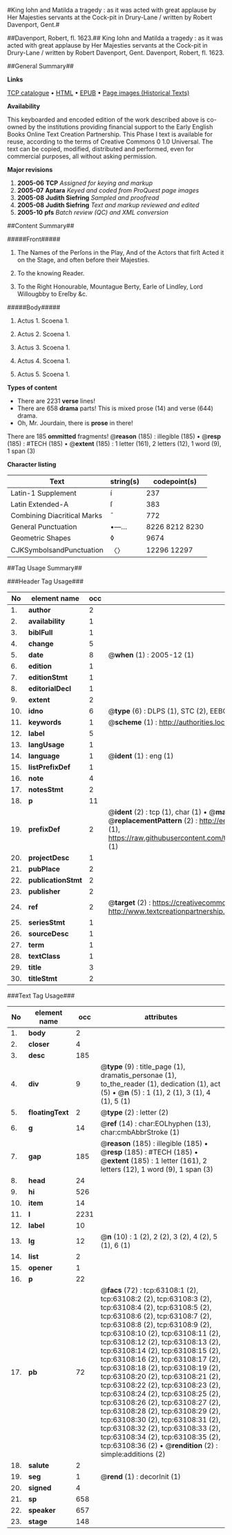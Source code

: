 #King Iohn and Matilda a tragedy : as it was acted with great applause by Her Majesties servants at the Cock-pit in Drury-Lane / written by Robert Davenport, Gent.#

##Davenport, Robert, fl. 1623.##
King Iohn and Matilda a tragedy : as it was acted with great applause by Her Majesties servants at the Cock-pit in Drury-Lane / written by Robert Davenport, Gent.
Davenport, Robert, fl. 1623.

##General Summary##

**Links**

[TCP catalogue](http://www.ota.ox.ac.uk/tcp/)  • 
[HTML](http://tei.it.ox.ac.uk/tcp/Texts-HTML/free/A37/A37212.html)  • 
[EPUB](http://tei.it.ox.ac.uk/tcp/Texts-EPUB/free/A37/A37212.epub) • 
[Page images (Historical Texts)](https://data.historicaltexts.jisc.ac.uk/view?pubId=eebo-12547435e&pageId=eebo-12547435e-63108-1)

**Availability**

This keyboarded and encoded edition of the
	       work described above is co-owned by the institutions
	       providing financial support to the Early English Books
	       Online Text Creation Partnership. This Phase I text is
	       available for reuse, according to the terms of Creative
	       Commons 0 1.0 Universal. The text can be copied,
	       modified, distributed and performed, even for
	       commercial purposes, all without asking permission.

**Major revisions**

1. __2005-06__ __TCP__ *Assigned for keying and markup*
1. __2005-07__ __Aptara__ *Keyed and coded from ProQuest page images*
1. __2005-08__ __Judith Siefring__ *Sampled and proofread*
1. __2005-08__ __Judith Siefring__ *Text and markup reviewed and edited*
1. __2005-10__ __pfs__ *Batch review (QC) and XML conversion*

##Content Summary##

#####Front#####

1. The Names of the Perſons in the Play,
And of the Actors that firſt Acted it on the
Stage, and often before their Majesties.

1. To the knowing Reader.

1. To the Right Honourable, Mountague
Berty, Earle of Lindſey, Lord
Willougbby to Ereſby &c.

#####Body#####

1. Actus 1. Scoena 1.

1. Actus 2. Scoena 1.

1. Actus 3. Scoena 1.

1. Actus 4. Scoena 1.

1. Actus 5. Scoena 1.

**Types of content**

  * There are 2231 **verse** lines!
  * There are 658 **drama** parts! This is mixed prose (14) and verse (644) drama.
  * Oh, Mr. Jourdain, there is **prose** in there!

There are 185 **ommitted** fragments! 
 @__reason__ (185) : illegible (185)  •  @__resp__ (185) : #TECH (185)  •  @__extent__ (185) : 1 letter (161), 2 letters (12), 1 word (9), 1 span (3)

**Character listing**


|Text|string(s)|codepoint(s)|
|---|---|---|
|Latin-1 Supplement|í|237|
|Latin Extended-A|ſ|383|
|Combining             Diacritical Marks|̄|772|
|General Punctuation|•—…|8226 8212 8230|
|Geometric Shapes|◊|9674|
|CJKSymbolsandPunctuation|〈〉|12296 12297|

##Tag Usage Summary##

###Header Tag Usage###

|No|element name|occ|attributes|
|---|---|---|---|
|1.|__author__|2||
|2.|__availability__|1||
|3.|__biblFull__|1||
|4.|__change__|5||
|5.|__date__|8| @__when__ (1) : 2005-12 (1)|
|6.|__edition__|1||
|7.|__editionStmt__|1||
|8.|__editorialDecl__|1||
|9.|__extent__|2||
|10.|__idno__|6| @__type__ (6) : DLPS (1), STC (2), EEBO-CITATION (1), OCLC (1), VID (1)|
|11.|__keywords__|1| @__scheme__ (1) : http://authorities.loc.gov/ (1)|
|12.|__label__|5||
|13.|__langUsage__|1||
|14.|__language__|1| @__ident__ (1) : eng (1)|
|15.|__listPrefixDef__|1||
|16.|__note__|4||
|17.|__notesStmt__|2||
|18.|__p__|11||
|19.|__prefixDef__|2| @__ident__ (2) : tcp (1), char (1)  •  @__matchPattern__ (2) : ([0-9\-]+):([0-9IVX]+) (1), (.+) (1)  •  @__replacementPattern__ (2) : http://eebo.chadwyck.com/downloadtiff?vid=$1&page=$2 (1), https://raw.githubusercontent.com/textcreationpartnership/Texts/master/tcpchars.xml#$1 (1)|
|20.|__projectDesc__|1||
|21.|__pubPlace__|2||
|22.|__publicationStmt__|2||
|23.|__publisher__|2||
|24.|__ref__|2| @__target__ (2) : https://creativecommons.org/publicdomain/zero/1.0/ (1), http://www.textcreationpartnership.org/docs/. (1)|
|25.|__seriesStmt__|1||
|26.|__sourceDesc__|1||
|27.|__term__|1||
|28.|__textClass__|1||
|29.|__title__|3||
|30.|__titleStmt__|2||


###Text Tag Usage###

|No|element name|occ|attributes|
|---|---|---|---|
|1.|__body__|2||
|2.|__closer__|4||
|3.|__desc__|185||
|4.|__div__|9| @__type__ (9) : title_page (1), dramatis_personae (1), to_the_reader (1), dedication (1), act (5)  •  @__n__ (5) : 1 (1), 2 (1), 3 (1), 4 (1), 5 (1)|
|5.|__floatingText__|2| @__type__ (2) : letter (2)|
|6.|__g__|14| @__ref__ (14) : char:EOLhyphen (13), char:cmbAbbrStroke (1)|
|7.|__gap__|185| @__reason__ (185) : illegible (185)  •  @__resp__ (185) : #TECH (185)  •  @__extent__ (185) : 1 letter (161), 2 letters (12), 1 word (9), 1 span (3)|
|8.|__head__|24||
|9.|__hi__|526||
|10.|__item__|14||
|11.|__l__|2231||
|12.|__label__|10||
|13.|__lg__|12| @__n__ (10) : 1 (2), 2 (2), 3 (2), 4 (2), 5 (1), 6 (1)|
|14.|__list__|2||
|15.|__opener__|1||
|16.|__p__|22||
|17.|__pb__|72| @__facs__ (72) : tcp:63108:1 (2), tcp:63108:2 (2), tcp:63108:3 (2), tcp:63108:4 (2), tcp:63108:5 (2), tcp:63108:6 (2), tcp:63108:7 (2), tcp:63108:8 (2), tcp:63108:9 (2), tcp:63108:10 (2), tcp:63108:11 (2), tcp:63108:12 (2), tcp:63108:13 (2), tcp:63108:14 (2), tcp:63108:15 (2), tcp:63108:16 (2), tcp:63108:17 (2), tcp:63108:18 (2), tcp:63108:19 (2), tcp:63108:20 (2), tcp:63108:21 (2), tcp:63108:22 (2), tcp:63108:23 (2), tcp:63108:24 (2), tcp:63108:25 (2), tcp:63108:26 (2), tcp:63108:27 (2), tcp:63108:28 (2), tcp:63108:29 (2), tcp:63108:30 (2), tcp:63108:31 (2), tcp:63108:32 (2), tcp:63108:33 (2), tcp:63108:34 (2), tcp:63108:35 (2), tcp:63108:36 (2)  •  @__rendition__ (2) : simple:additions (2)|
|18.|__salute__|2||
|19.|__seg__|1| @__rend__ (1) : decorInit (1)|
|20.|__signed__|4||
|21.|__sp__|658||
|22.|__speaker__|657||
|23.|__stage__|148||
